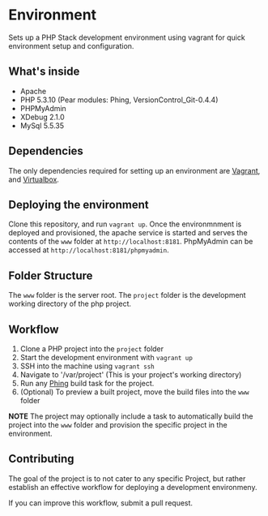 # Environment

Sets up a PHP Stack development environment using vagrant for quick environment setup and configuration. 

## What's inside
- Apache 
- PHP 5.3.10 (Pear modules: Phing, VersionControl_Git-0.4.4)
- PHPMyAdmin
- XDebug 2.1.0
- MySql 5.5.35
 
## Dependencies
The only dependencies required for setting up an environment are [Vagrant](http://www.vagrantup.com/), and [Virtualbox](https://www.virtualbox.org/).

## Deploying the environment
Clone this repository, and run `vagrant up`. Once the environmnment is deployed and provisioned, the apache service is started and serves the contents of the `www` folder at `http://localhost:8181`. PhpMyAdmin can be accessed at `http://localhost:8181/phpmyadmin`.

## Folder Structure
The `www` folder is the server root.
The `project` folder is the development working directory of the php project. 

## Workflow
1. Clone a PHP project into the `project` folder
2. Start the development environment with `vagrant up`
3. SSH into the machine using `vagrant ssh`
4. Navigate to '/var/project' (This is your project's working directory)
5. Run any [Phing](http://www.phing.info/) build task for the project.
6. (Optional) To preview a built project, move the build files into the `www` folder

**NOTE**
The project may optionally include a task to automatically build the project into the `www` folder and provision the specific project in the environment.

## Contributing
The goal of the project is to not cater to any specific Project, but rather establish an effective workflow for deploying a development environmeny.

If you can improve this workflow, submit a pull request. 